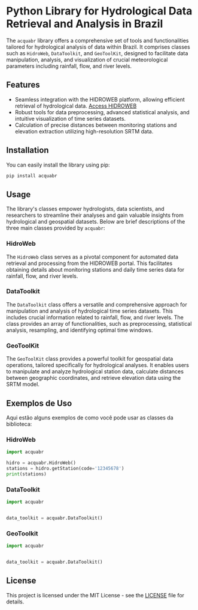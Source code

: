 # Python Library for Hydrological Data Retrieval and Analysis in Brazil

The `acquabr` library offers a comprehensive set of tools and functionalities tailored for hydrological analysis of data within Brazil. It comprises classes such as `HidroWeb`, `DataToolkit`, and `GeoToolKit`, designed to facilitate data manipulation, analysis, and visualization of crucial meteorological parameters including rainfall, flow, and river levels.

## Features

- Seamless integration with the HIDROWEB platform, allowing efficient retrieval of hydrological data. [Access HIDROWEB](https://www.snirh.gov.brhidroweb/apresentacao)
- Robust tools for data preprocessing, advanced statistical analysis, and intuitive visualization of time series datasets.
- Calculation of precise distances between monitoring stations and elevation extraction utilizing high-resolution SRTM data.

## Installation

You can easily install the library using pip:

```bash
pip install acquabr

```

## Usage

The library's classes empower hydrologists, data scientists, and researchers to streamline their analyses and gain valuable insights from hydrological and geospatial datasets. Below are brief descriptions of the three main classes provided by `acquabr`:

### HidroWeb

The `HidroWeb` class serves as a pivotal component for automated data retrieval and processing from the HIDROWEB portal. This facilitates obtaining details about monitoring stations and daily time series data for rainfall, flow, and river levels.

### DataToolkit

The `DataToolkit` class offers a versatile and comprehensive approach for manipulation and analysis of hydrological time series datasets. This includes crucial information related to rainfall, flow, and river levels. The class provides an array of functionalities, such as preprocessing, statistical analysis, resampling, and identifying optimal time windows.

### GeoToolKit

The `GeoToolKit` class provides a powerful toolkit for geospatial data operations, tailored specifically for hydrological analyses. It enables users to manipulate and analyze hydrological station data, calculate distances between geographic coordinates, and retrieve elevation data using the SRTM model.


## Exemplos de Uso

Aqui estão alguns exemplos de como você pode usar as classes da biblioteca:


### HidroWeb

```python
import acquabr

hidro = acquabr.HidroWeb()
stations = hidro.getStation(code='12345678')
print(stations)

```

### DataToolkit

```python
import acquabr


data_toolkit = acquabr.DataToolkit()

```

### GeoToolkit


```python
import acquabr


data_toolkit = acquabr.DataToolkit()

```


## License

This project is licensed under the MIT License - see the [LICENSE](LICENSE) file for details.




